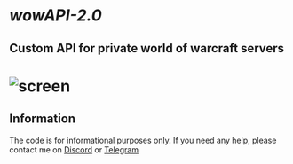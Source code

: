 # _wowAPI-2.0_
## Custom API for private world of warcraft servers
# ![screen](https://i.postimg.cc/bGVNzqkh/1.png)
## Information

The code is for informational purposes only. If you need any help, please contact me on <a href="https://discordapp.com/users/416812391003586571" target="_blank">Discord</a> or <a href="https://t.me/nulls18" target="_blank">Telegram</a>

